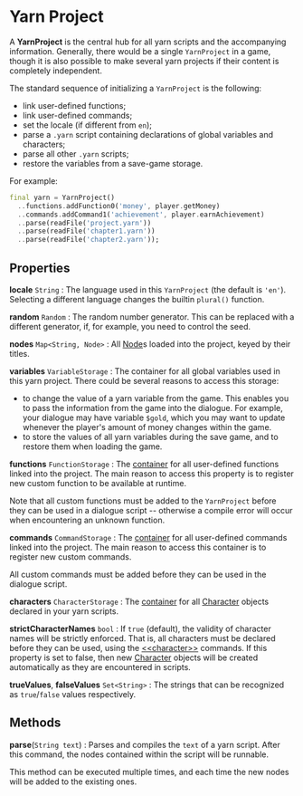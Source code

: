 # Yarn Project

A **YarnProject** is the central hub for all yarn scripts and the accompanying information.
Generally, there would be a single `YarnProject` in a game, though it is also possible to make
several yarn projects if their content is completely independent.

The standard sequence of initializing a `YarnProject` is the following:

- link user-defined functions;
- link user-defined commands;
- set the locale (if different from `en`);
- parse a `.yarn` script containing declarations of global variables and characters;
- parse all other `.yarn` scripts;
- restore the variables from a save-game storage.

For example:

```dart
final yarn = YarnProject()
  ..functions.addFunction0('money', player.getMoney)
  ..commands.addCommand1('achievement', player.earnAchievement)
  ..parse(readFile('project.yarn'))
  ..parse(readFile('chapter1.yarn'))
  ..parse(readFile('chapter2.yarn'));
```


## Properties

**locale** `String`
: The language used in this `YarnProject` (the default is `'en'`). Selecting a different language
  changes the builtin `plural()` function.

**random** `Random`
: The random number generator. This can be replaced with a different generator, if, for example,
  you need to control the seed.

**nodes** `Map<String, Node>`
: All [Node]s loaded into the project, keyed by their titles.

**variables** `VariableStorage`
: The container for all global variables used in this yarn project. There could be several reasons
  to access this storage:

  <!-- markdownlint-disable MD006 MD007 -->
  - to change the value of a yarn variable from the game. This enables you to pass the information
    from the game into the dialogue. For example, your dialogue may have variable `$gold`, which
    you may want to update whenever the player's amount of money changes within the game.
  - to store the values of all yarn variables during the save game, and to restore them when
    loading the game.
  <!-- markdownlint-enable MD006 MD007 -->

**functions** `FunctionStorage`
: The [container][FunctionStorage] for all user-defined functions linked into the project. The main
  reason to access this property is to register new custom function to be available at runtime.

  Note that all custom functions must be added to the `YarnProject` before they can be used in a
  dialogue script -- otherwise a compile error will occur when encountering an unknown function.

**commands** `CommandStorage`
: The [container][CommandStorage] for all user-defined commands linked into the project. The main
  reason to access this container is to register new custom commands.

  All custom commands must be added before they can be used in the dialogue script.

**characters** `CharacterStorage`
: The [container][CharacterStorage] for all [Character] objects declared in your yarn scripts.

**strictCharacterNames** `bool`
: If `true` (default), the validity of character names will be strictly enforced. That is, all
  characters must be declared before they can be used, using the [\<\<character\>\>] commands. If
  this property is set to false, then new [Character] objects will be created automatically as
  they are encountered in scripts.

**trueValues**, **falseValues** `Set<String>`
: The strings that can be recognized as `true`/`false` values respectively.


## Methods

**parse**(`String text`)
: Parses and compiles the `text` of a yarn script. After this command, the nodes contained within
  the script will be runnable.

  This method can be executed multiple times, and each time the new nodes will be added to the
  existing ones.


[\<\<character\>\>]: ../language/commands/character.md
[Character]: character.md
[CharacterStorage]: character_storage.md
[CommandStorage]: command_storage.md
[FunctionStorage]: function_storage.md
[Node]: node.md
